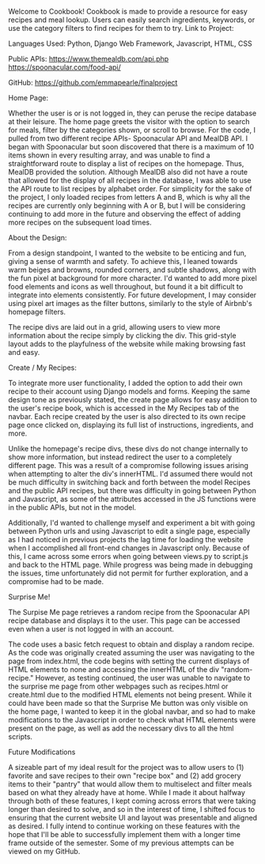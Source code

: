 Welcome to Cookbook! Cookbook is made to provide a resource for easy recipes and meal lookup. Users can easily search ingredients, keywords, or use the category filters to find recipes for them to try. 
Link to Project:

Languages Used: Python, Django Web Framework, Javascript, HTML, CSS

Public APIs: 
https://www.themealdb.com/api.php
https://spoonacular.com/food-api/

GitHub: https://github.com/emmapearle/finalproject

Home Page: 

Whether the user is or is not logged in, they can peruse the recipe database at their leisure. The home page greets the visitor with the option to search for meals, filter by the categories shown, or scroll to browse. For the code, I pulled from two different recipe APIs- Spoonacular API and MealDB API. I began with Spoonacular but soon discovered that there is a maximum of 10 items shown in every resulting array, and was unable to find a straightforward route to display a list of recipes on the homepage. Thus, MealDB provided the solution. Although MealDB also did not have a route that allowed for the display of all recipes in the database, I was able to use the API route to list recipes by alphabet order. For simplicity for the sake of the project, I only loaded recipes from letters A and B, which is why all the recipes are currently only beginning with A or B, but I will be considering continuing to add more in the future and observing the effect of adding more recipes on the subsequent load times. 

About the Design:

From a design standpoint, I wanted to the website to be enticing and fun, giving a sense of warmth and safety. To achieve this, I leaned towards warm beiges and browns, rounded corners, and subtle shadows, along with the fun pixel at background for more character. I'd wanted to add more pixel food elements and icons as well throughout, but found it a bit difficult to integrate into elements consistently. For future development, I may consider using pixel art images as the filter buttons, similarly to the style of Airbnb's homepage filters. 

The recipe divs are laid out in a grid, allowing users to view more information about the recipe simply by clicking the div. This grid-style layout adds to the playfulness of the website while making browsing fast and easy. 

Create / My Recipes:

To integrate more user functionality, I added the option to add their own recipe to their account using Django models and forms. Keeping the same design tone as previously stated, the create page allows for easy addition to the user's recipe book, which is accessed in the My Recipes tab of the navbar. Each recipe created by the user is also directed to its own recipe page once clicked on, displaying its full list of instructions, ingredients, and more. 

Unlike the homepage's recipe divs, these divs do not change internally to  show more information, but instead redirect the user to a completely different page. This was a result of a compromise following issues arising when attempting to alter the div's innerHTML. I'd assumed there would not be much difficulty in switching back and forth between the model Recipes and the public API recipes, but there was difficulty in going between Python and Javascript, as some of the attributes accessed in the JS functions were in the public APIs, but not in the model.

Additionally, I'd wanted to challenge myself and experiment a bit with going between Python urls and using Javascript to edit a single page, especially as I had noticed in previous projects the lag time for loading the website when I accomplished all front-end changes in Javascript only. Because of this, I came across some errors when going between views.py to script.js and back to the HTML page. While progress was being made in debugging the issues, time unfortunately did not permit for further exploration, and a compromise had to be made.


Surprise Me!

The Surpise Me page retrieves a random recipe from the Spoonacular API recipe database and displays it to the user. This page can be accessed even when a user is not logged in with an account. 

The code uses a basic fetch request to obtain and display a random recipe. As the code was originally created assuming the user was navigating to the page from index.html, the code begins with setting the current displays of HTML elements to none and accessing the innerHTML of the div "random-recipe." However, as testing continued, the user was unable to navigate to the surprise me page from other webpages such as recipes.html or create.html due to the modified HTML elements not being present. While it could have been made so that the Surprise Me button was only visible on the home page, I wanted to keep it in the global navbar, and so had to make modifications to the Javascript in order to check what HTML elements were present on the page, as well as add the necessary divs to all the html scripts.


Future Modifications

A sizeable part of my ideal result for the project was to allow users to (1) favorite and save recipes to their own "recipe box" and (2) add grocery items to their "pantry" that would allow them to multiselect and filter meals based on what they already have at home. While I made it about halfway through both of these features, I kept coming across errors that were taking longer than desired to solve, and so in the interest of time, I shifted focus to ensuring that the current website UI and layout was presentable and aligned as desired. I fully intend to continue working on these features with the hope that I'll be able to successfully implement them with a longer time frame outside of the semester. Some of my previous attempts can be viewed on my GitHub. 
